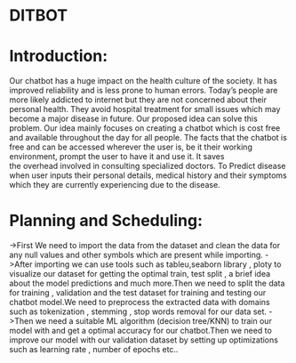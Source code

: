 # DITBOT

# Introduction:
Our chatbot has a huge impact on the health culture of the society.
 It has improved reliability and is less prone to human errors. 
Today’s people are more likely addicted to internet but they are 
not concerned about their personal health. They avoid hospital 
treatment for small issues which may become a major disease in future.
Our proposed idea can solve this problem. Our idea mainly focuses on creating
a chatbot which is cost free and available throughout the day for all people.
The facts that the chatbot is free and can be accessed wherever the user is, be
it their working environment, prompt the user to have it and use it. It saves   
the overhead involved in consulting specialized doctors.
To Predict disease when user inputs their personal details, medical history and 
their symptoms which they are currently experiencing due to the disease.


# Planning and Scheduling:
->First We need to import the data from the dataset and clean the data for any null values and other symbols which are present while importing.
->After importing we can use tools such as tableu,seaborn library , ploty to visualize our dataset for getting the optimal train, test split ,
  a brief idea about the model predictions and much more.Then we need to split the data for training , validation and the test dataset for training 
  and testing our chatbot model.We need to preprocess the extracted data with domains such as tokenization , stemming , stop words removal for our data set.
->Then we need a suitable ML algorithm (decision tree/KNN) to train our model with and get a optimal accuracy for our chatbot.Then we need to improve 
  our model with our validation dataset by setting up optimizations such as learning rate , number of epochs etc..

